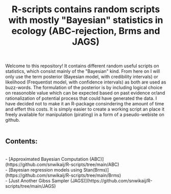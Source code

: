 <h1 align="center">R-scripts contains random scripts with mostly "Bayesian" statistics in ecology (ABC-rejection, Brms and JAGS) </h1>  <br />

Welcome to this repository! It contains different random useful scripts on statistics, which consist mainly of the "Bayesian" kind. From here on
I will only use the term posterior (Bayesian model, with credibility intervals) or likelihood (Frequentist model, with confidence intervals) as
both are used as buzz-words. The formulation of the posterior is by including logical choice on reasonoble value which can be expected based on past evidence 
or/and rationalization of potential process that could have generated the data. I have decided not to make it an R-package consindering 
the amount of time and effert this costs. It is simply easier to create a working script an place it freely available for manipulation (pirating) 
in a form of a pseudo-webiste on github.<br />
  <br />
<h2/>Contents:</h2><br />
    - [Approximated Bayesian Computation (ABC)](https://github.com/snwikaij/R-scripts/tree/main/ABC)<br />
    - [Bayesian regression models using Stan(Brms)](https://github.com/snwikaij/R-scripts/tree/main/Brms)<br />
    - [Just Another Gibss Sampler (JAGS)](https://github.com/snwikaij/R-scripts/tree/main/JAGS)<br />
